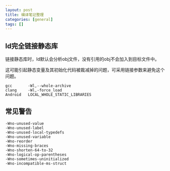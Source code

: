```yaml
---
layout: post
title: 编译笔记整理
categories: [general]
tags: []
---
```

## ld完全链接静态库

链接静态库时，ld默认会分析obj文件，没有引用的obj不会加入到目标文件中。

这可能引起静态变量及其初始化代码被裁减掉的问题，可采用链接参数来避免这个问题。

	gcc       -Wl,--whole-archive
	clang     -Wl,-force_load
	Android   LOCAL_WHOLE_STATIC_LIBRARIES
	
## 常见警告

	-Wno-unused-value
	-Wno-unused-label
	-Wno-unused-local-typedefs
	-Wno-unused-variable
	-Wno-reorder
	-Wno-missing-braces
	-Wno-shorten-64-to-32
	-Wno-logical-op-parentheses
	-Wno-sometimes-uninitialized
	-Wno-incompatible-ms-struct